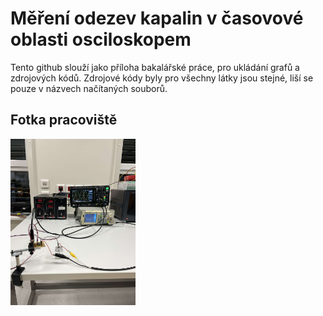 # Měření odezev kapalin v časovové oblasti osciloskopem
Tento github slouží jako příloha bakalářské práce, pro ukládání grafů a zdrojových kódů.
Zdrojové kódy byly pro všechny látky jsou stejné, liší se pouze v názvech načítaných souborů.

## Fotka pracoviště
<img src="fotky z měření/pracoviště.jpg" alt="Fotka pracoviště" width="200">

